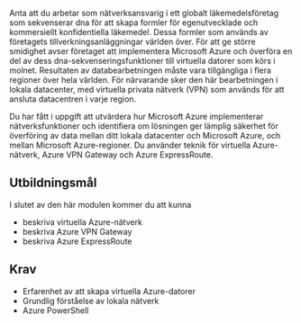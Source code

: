 Anta att du arbetar som nätverksansvarig i ett globalt läkemedelsföretag som sekvenserar dna för att skapa formler för egenutvecklade och kommersiellt konfidentiella läkemedel. Dessa formler som används av företagets tillverkningsanläggningar världen över. För att ge större smidighet avser företaget att implementera Microsoft Azure och överföra en del av dess dna-sekvenseringsfunktioner till virtuella datorer som körs i molnet. Resultaten av databearbetningen måste vara tillgängliga i flera regioner över hela världen. För närvarande sker den här bearbetningen i lokala datacenter, med virtuella privata nätverk (VPN) som används för att ansluta datacentren i varje region.

Du har fått i uppgift att utvärdera hur Microsoft Azure implementerar nätverksfunktioner och identifiera om lösningen ger lämplig säkerhet för överföring av data mellan ditt lokala datacenter och Microsoft Azure, och mellan Microsoft Azure-regioner. Du använder teknik för virtuella Azure-nätverk, Azure VPN Gateway och Azure ExpressRoute.

## <a name="learning-objectives"></a>Utbildningsmål

I slutet av den här modulen kommer du att kunna

- beskriva virtuella Azure-nätverk
- beskriva Azure VPN Gateway
- beskriva Azure ExpressRoute

## <a name="prerequisites"></a>Krav

- Erfarenhet av att skapa virtuella Azure-datorer
- Grundlig förståelse av lokala nätverk
- Azure PowerShell
